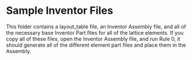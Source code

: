 # Sample Inventor Files
 This folder contains a layout_table file, an Inventor Assembly file, and all of the necessary base Inventor Part files for all of the lattice elements.
 If you copy all of these files, open the Inventor Assembly file, and run Rule 0, it should generate all of the different element part files and place them in the Assembly.